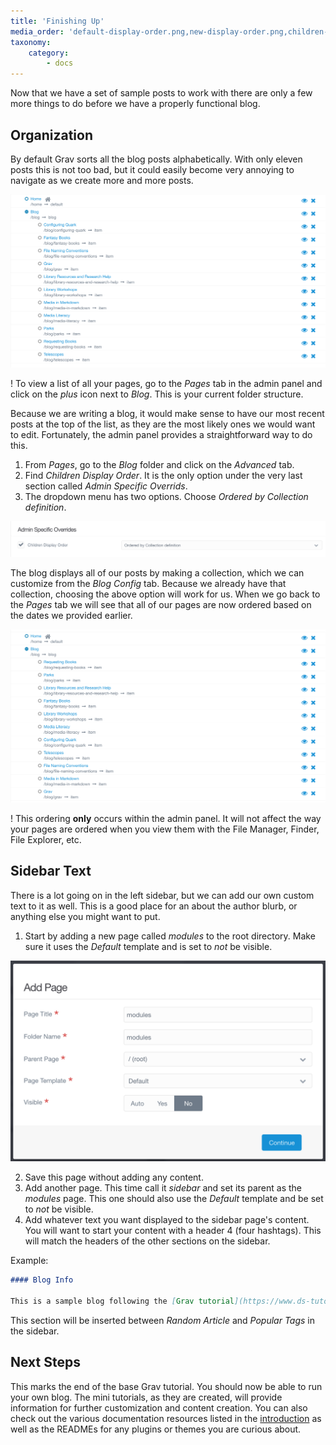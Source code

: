 ```yaml
---
title: 'Finishing Up'
media_order: 'default-display-order.png,new-display-order.png,children-display-order.png,add-modules-page.png'
taxonomy:
    category:
        - docs
---
```


Now that we have a set of sample posts to work with there are only a few more things to do before we have a properly functional blog.

## Organization

By default Grav sorts all the blog posts alphabetically. With only eleven posts this is not too bad, but it could easily become very annoying to navigate as we create more and more posts.

![Expanding blog from the admin panel shows a list of pages in alphabetical order, starting with Configuring Quark all the way to Telescopes.](default-display-order.png)

! To view a list of all your pages, go to the _Pages_ tab in the admin panel and click on the _plus_ icon next to _Blog_. This is your current folder structure.

Because we are writing a blog, it would make sense to have our most recent posts at the top of the list, as they are the most likely ones we would want to edit. Fortunately, the admin panel provides a straightforward way to do this.

1. From _Pages_, go to the _Blog_ folder and click on the _Advanced_ tab.
2. Find _Children Display Order_. It is the only option under the very last section called _Admin Specific Overrids_.
3. The dropdown menu has two options. Choose _Ordered by Collection definition_.

![Children Display Order set to Ordered by Collection definition](children-display-order.png)

The blog displays all of our posts by making a collection, which we can customize from the _Blog Config_ tab. Because we already have that collection, choosing the above option will work for us. When we go back to the _Pages_ tab we will see that all of our pages are now ordered based on the dates we provided earlier.

![Expanding blog now shows a list of pages starting with Requesting Books (our most recent post) and ending with Grav (our first post).](new-display-order.png)

! This ordering **only** occurs within the admin panel. It will not affect the way your pages are ordered when you view them with the File Manager, Finder, File Explorer, etc.

## Sidebar Text

There is a lot going on in the left sidebar, but we can add our own custom text to it as well. This is a good place for an about the author blurb, or anything else you might want to put.

1. Start by adding a new page called _modules_ to the root directory. Make sure it uses the _Default_ template and is set to _not_ be visible.

![Add Page dialog box. Page Title: modules. Folder Name: modules. Parent Page: /(root). Page Template: Default. Visible: No.](add-modules-page.png)

2. Save this page without adding any content.
3. Add another page. This time call it _sidebar_ and set its parent as the _modules_ page. This one should also use the _Default_ template and be set to _not_ be visible.
4. Add whatever text you want displayed to the sidebar page's content. You will want to start your content with a header 4 (four hashtags). This will match the headers of the other sections on the sidebar.

Example:

```md
#### Blog Info

This is a sample blog following the [Grav tutorial](https://www.ds-tutorials.oucreate.com/grav) maintained by [Digital Scholarship @ OU Libraries](https://libraries.ou.edu/content/digital-scholarship-ou-libraries).
```

This section will be inserted between _Random Article_ and _Popular Tags_ in the sidebar.

## Next Steps

This marks the end of the base Grav tutorial. You should now be able to run your own blog. The mini tutorials, as they are created, will provide information for further customization and content creation. You can also check out the various documentation resources listed in the [introduction](https://www.ds-tutorials.oucreate.com/grav/) as well as the READMEs for any plugins or themes you are curious about.